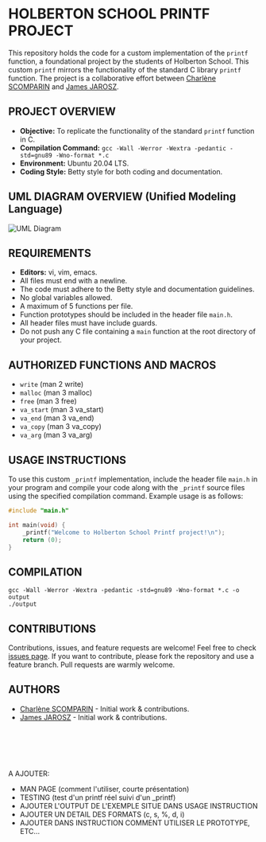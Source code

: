 # HOLBERTON SCHOOL PRINTF PROJECT

This repository holds the code for a custom implementation of the `printf` function, a foundational project by the students of Holberton School. This custom `printf` mirrors the functionality of the standard C library `printf` function. The project is a collaborative effort between [Charlène SCOMPARIN](https://github.com/ChSPN) and [James JAROSZ](https://github.com/jmsjrz).

## PROJECT OVERVIEW

- **Objective:** To replicate the functionality of the standard `printf` function in C.
- **Compilation Command:** `gcc -Wall -Werror -Wextra -pedantic -std=gnu89 -Wno-format *.c`
- **Environment:** Ubuntu 20.04 LTS.
- **Coding Style:** Betty style for both coding and documentation.

## UML DIAGRAM OVERVIEW (Unified Modeling Language)
![UML Diagram](copier-url-ici "UML Diagram")

## REQUIREMENTS

- **Editors:** vi, vim, emacs.
- All files must end with a newline.
- The code must adhere to the Betty style and documentation guidelines.
- No global variables allowed.
- A maximum of 5 functions per file.
- Function prototypes should be included in the header file `main.h`.
- All header files must have include guards.
- Do not push any C file containing a `main` function at the root directory of your project.

## AUTHORIZED FUNCTIONS AND MACROS

- `write` (man 2 write)
- `malloc` (man 3 malloc)
- `free` (man 3 free)
- `va_start` (man 3 va_start)
- `va_end` (man 3 va_end)
- `va_copy` (man 3 va_copy)
- `va_arg` (man 3 va_arg)

## USAGE INSTRUCTIONS

To use this custom `_printf` implementation, include the header file `main.h` in your program and compile your code along with the `_printf` source files using the specified compilation command. Example usage is as follows:

```c
#include "main.h"

int main(void) {
    _printf("Welcome to Holberton School Printf project!\n");
    return (0);
}
```

## COMPILATION

```
gcc -Wall -Werror -Wextra -pedantic -std=gnu89 -Wno-format *.c -o output
./output
```

## CONTRIBUTIONS

Contributions, issues, and feature requests are welcome! Feel free to check [issues page](https://github.com/jmsjrz/holbertonschool-printf/issues). If you want to contribute, please fork the repository and use a feature branch. Pull requests are warmly welcome.


## AUTHORS

- [Charlène SCOMPARIN](https://github.com/ChSPN) - Initial work & contributions.
- [James JAROSZ](https://github.com/jmsjrz) - Initial work & contributions.


<br>
<br>
<br>
<br>

A AJOUTER:
- MAN PAGE (comment l'utiliser, courte présentation)
- TESTING (test d'un printf réel suivi d'un _printf)
- AJOUTER L'OUTPUT DE L'EXEMPLE SITUE DANS USAGE INSTRUCTION
- AJOUTER UN DETAIL DES FORMATS (c, s, %, d, i)
- AJOUTER DANS INSTRUCTION COMMENT UTILISER LE PROTOTYPE, ETC... 
